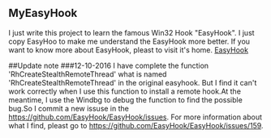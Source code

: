 ## MyEasyHook
I just write this project to learn the famous Win32 Hook "EasyHook".
I just copy EasyHoo to make me understand the EasyHook more better.
If you want to know more about EasyHook, pleast to visit it's home.
<a href="http://easyhook.github.io/" >EasyHook</a>

##Update note
###12-10-2016
I have complete the function 'RhCreateStealthRemoteThread' what is named 'RhCreateStealthRemoteThread' in the original easyhook.
But I find it can't work correctly when I use this function to install a remote hook.At the meantime, I use the Windbg to debug the function to 
find the possible bug.So I commit a new issuse in the https://github.com/EasyHook/EasyHook/issues. For more information about what I find, pleast
go to https://github.com/EasyHook/EasyHook/issues/159.